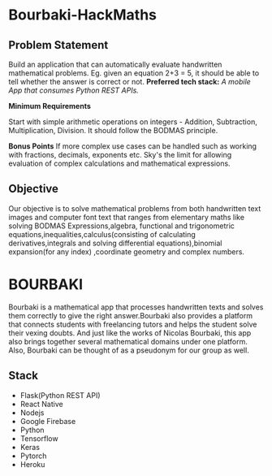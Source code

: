 # Bourbaki-HackMaths

## Problem Statement

Build an application that can automatically evaluate handwritten mathematical problems.
Eg. given an equation 2+3 = 5, it should be able to tell whether the answer is correct or not.
**Preferred tech stack:** *A mobile App that consumes Python REST APIs.*

**Minimum Requirements**

Start with simple arithmetic operations on integers - Addition, Subtraction, Multiplication, Division. It should follow the BODMAS principle.

**Bonus Points**
If more complex use cases can be handled such as working with fractions, decimals, exponents etc. Sky's the limit for allowing evaluation of complex calculations and mathematical expressions.

## Objective

Our objective is to solve mathematical problems from both handwritten text images
and computer font text that ranges from elementary maths like solving BODMAS
Expressions,algebra, functional and trigonometric equations,inequalities,calculus(consisting of calculating derivatives,integrals and solving differential equations),binomial expansion(for any index) ,coordinate geometry and complex numbers.

# BOURBAKI

Bourbaki is a mathematical app that processes handwritten texts and solves them correctly to give the right answer.Bourbaki also provides a platform that connects students with freelancing tutors and helps the student solve their vexing doubts. And just like the works of Nicolas Bourbaki, this app also brings together several mathematical domains under one platform. Also, Bourbaki can be thought of as a pseudonym for our group as well.

## Stack

* Flask(Python REST API)
* React Native 
* Nodejs
* Google Firebase
* Python
* Tensorflow
* Keras
* Pytorch
* Heroku


